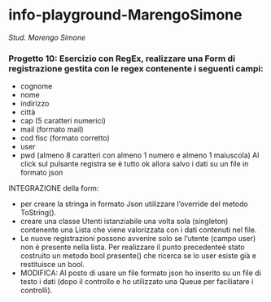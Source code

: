 # info-playground-MarengoSimone

_Stud. Marengo Simone_

### Progetto 10: Esercizio con RegEx, realizzare una Form di registrazione gestita con le regex contenente i seguenti campi:
- cognome
- nome
- indirizzo
- città
- cap (5 caratteri numerici)
- mail (formato mail)
- cod fisc (formato corretto)
- user
- pwd (almeno 8 caratteri con almeno 1 numero e almeno 1 maiuscola)
Al click sul pulsante registra se è tutto ok allora salvo i dati su un file in formato json

INTEGRAZIONE della form:
- per creare la stringa in formato Json utilizzare l’override del metodo ToString().
- creare una classe Utenti istanziabile una volta sola (singleton) contenente una Lista che viene valorizzata con i dati contenuti nel file.
- Le nuove registrazioni possono avvenire solo se l’utente (campo user) non è presente nella lista.
Per realizzare il punto precedenteè stato costruito un metodo bool presente() che ricerca se lo user esiste già e restituisce un bool.
- MODIFICA: Al posto di usare un file formato json ho inserito su un file di testo i dati (dopo il controllo e ho utilizzato una Queue per faciliatare i controlli).